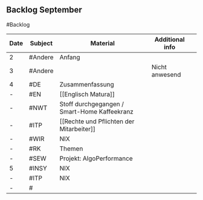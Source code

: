## Backlog September
#Backlog

| Date | Subject | Material                                     | Additional info |     |
| ---- | ------- | -------------------------------------------- | --------------- | --- |
| 2    | #Andere | Anfang                                       |                 |     |
| 3    | #Andere |                                              | Nicht anwesend  |     |
| 4    | #DE     | Zusammenfassung                              |                 |     |
| -    | #EN     | [[Englisch Matura]]                          |                 |     |
| -    | #NWT    | Stoff durchgegangen / Smart-Home Kaffeekranz |                 |     |
| -    | #ITP    | [[Rechte und Pflichten der Mitarbeiter]]     |                 |     |
| -    | #WIR    | NIX                                          |                 |     |
| -    | #RK     | Themen                                       |                 |     |
| -    | #SEW    | Projekt: AlgoPerformance                     |                 |     |
| 5    | #INSY   | NIX                                          |                 |     |
| -    | #ITP    | NIX                                          |                 |     |
| -    | #       |                                              |                 |     |
